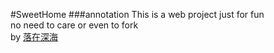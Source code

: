 #SweetHome
###annotation
This is a web project just for fun  
no need to care or even to fork  
by [落在深海][1]

[1]:http://braavos.me "落在深海"

